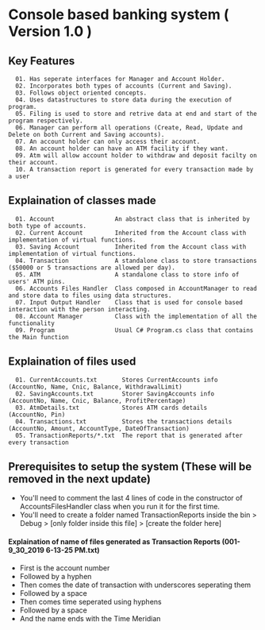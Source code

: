 # Console based banking system ( Version 1.0 )

## Key Features

```
  01. Has seperate interfaces for Manager and Account Holder.
  02. Incorporates both types of accounts (Current and Saving).
  03. Follows object oriented concepts.
  04. Uses datastructures to store data during the execution of program.
  05. Filing is used to store and retrive data at end and start of the program respectively.
  06. Manager can perform all operations (Create, Read, Update and Delete on both Current and Saving accounts).
  07. An account holder can only access their account.
  08. An account holder can have an ATM facility if they want.
  09. Atm will allow account holder to withdraw and deposit facilty on their account.
  10. A transaction report is generated for every transaction made by a user
```
  
## Explaination of classes made

```
  01. Account                 An abstract class that is inherited by both type of accounts.
  02. Current Account         Inherited from the Account class with implementation of virtual functions.
  03. Saving Account          Inherited from the Account class with implementation of virtual functions.
  04. Transaction             A standalone class to store transactions ($50000 or 5 transactions are allowed per day).
  05. ATM                     A standalone class to store info of users' ATM pins.
  06. Accounts Files Handler  Class composed in AccountManager to read and store data to files using data structures.
  07. Input Output Handler    Class that is used for console based interaction with the person interacting.
  08. Account Manager         Class with the implementation of all the functionality
  09. Program                 Usual C# Program.cs class that contains the Main function
```

## Explaination of files used

~~~
  01. CurrentAccounts.txt       Stores CurrentAccounts info              (AccountNo, Name, Cnic, Balance, WithdrawalLimit)
  02. SavingAccounts.txt        Storer SavingAccounts info               (AccountNo, Name, Cnic, Balance, ProfitPercentage)
  03. AtmDetails.txt            Stores ATM cards details                 (AccountNo, Pin)
  04. Transactions.txt          Stores the transactions details          (AccountNo, Amount, AccountType, DateOfTransaction)
  05. TransactionReports/*.txt  The report that is generated after every transaction
~~~

## Prerequisites to setup the system (These will be removed in the next update)

  - You'll need to comment the last 4 lines of code in the constructor of AccountsFilesHandler class when you run it for the first time.
  - You'll need to create a folder named TransactionReports inside the bin > Debug > [only folder inside this file] > [create the folder here]

  #### Explaination of name of files generated as Transaction Reports (001-9_30_2019 6-13-25 PM.txt)
  
  - First is the account number
  - Followed by a hyphen
  - Then comes the date of transaction with underscores seperating them
  - Followed by a space
  - Then comes time seperated using hyphens
  - Followed by a space
  - And the name ends with the Time Meridian
